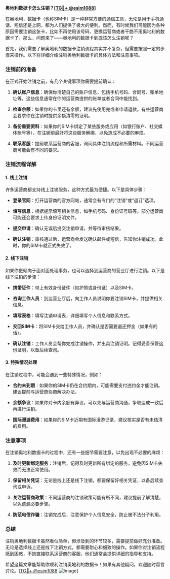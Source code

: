 **奥地利数据卡怎么注销？[[TG💪+ @esim1088](https://t.me/s/esim1088)]**

在奥地利，数据卡（也称SIM卡）是一种非常方便的通信工具，无论是用于手机通话、短信还是上网，都为人们提供了极大的便利。然而，有时候我们可能因为各种原因需要注销这张卡，比如不再使用该号码、更换运营商或者干脆不用奥地利的数据卡了。那么，问题来了——奥地利的数据卡到底该怎么注销呢？

首先，我们需要了解奥地利的数据卡注销流程其实并不复杂，但需要按照一定的步骤来操作。以下将详细介绍注销奥地利数据卡的具体方法和注意事项。

### 注销前的准备

在正式开始注销之前，有几个关键事项你需要提前确认：

1. **确认账户信息**：确保你清楚自己的账户信息，包括手机号码、合同号、账单地址等。这些信息通常在你的运营商提供的账单或者合同中能找到。
   
2. **检查余额**：如果你的卡里还有余额，建议先使用完或者申请退款。有些运营商会要求你在注销时提供余额清零的证明。

3. **备份重要资料**：如果你的SIM卡绑定了某些服务或应用（如银行账户、社交媒体账号等），在注销前最好将这些服务解绑，以免造成不必要的麻烦。

4. **联系客服**：提前联系运营商的客服，询问具体注销流程和所需材料。不同运营商可能会有不同的要求。

### 注销流程详解

#### 1. 线上注销

许多运营商都支持线上注销服务，这种方式最为便捷。以下是具体步骤：

- **登录官网**：打开运营商的官方网站，通常会有专门的“注销”或“退订”选项。
  
- **填写信息**：根据提示填写相关信息，如手机号码、身份证号码等。部分运营商可能还会要求上传身份证明文件。

- **提交申请**：确认无误后提交注销申请，并等待审核结果。

- **确认注销**：审核通过后，运营商会发送确认邮件或短信，告知你注销成功。此时，你的SIM卡就正式失效了。

#### 2. 线下注销

如果你更倾向于面对面处理事务，也可以选择到运营商的营业厅进行注销。以下是线下注销的步骤：

- **携带证件**：带上有效身份证件（如护照或身份证）以及SIM卡。

- **咨询工作人员**：到达营业厅后，向工作人员说明你要注销SIM卡，并提供相关信息。

- **填写表格**：填写注销申请表，详细填写个人信息和联系方式。

- **交回SIM卡**：将SIM卡交给工作人员，并确认是否需要退还押金（如果有的话）。

- **确认注销**：工作人员会帮你完成注销操作，并出具注销证明。记得妥善保管这份证明，以备后续查询。

#### 3. 特殊情况处理

在注销过程中，可能会遇到一些特殊情况，例如：

- **合约未到期**：如果你的SIM卡仍在合约期内，可能需要支付违约金才能注销。建议提前与运营商协商解决办法。

- **余额争议**：如果你对卡内余额有异议，可以先与运营商沟通，争取达成一致后再进行注销。

- **国际漫游费用**：如果你的SIM卡近期有国际漫游记录，建议核实是否有未结清的费用。

### 注意事项

在注销奥地利数据卡的过程中，还有一些细节需要注意，以免出现不必要的麻烦：

1. **及时更新绑定服务**：注销后，记得及时更新所有绑定的服务，避免因SIM卡失效而无法正常使用。

2. **保留相关凭证**：无论是线上还是线下注销，都要保留好相关凭证，以备后续查询或申诉。

3. **关注运营商政策**：不同运营商的注销政策可能有所不同，建议提前了解清楚，以免遗漏必要步骤。

4. **防范电信诈骗**：注销完成后，注意保护个人信息安全，防止被不法分子利用。

### 总结

注销奥地利数据卡虽然看似简单，但涉及到的环节较多，需要提前做好充分准备。无论是选择线上还是线下注销方式，都需要耐心和细致的操作。如果你对注销流程感到困惑，不妨直接联系运营商的客服，他们通常会提供详细的指导和支持。

希望这篇文章能帮助你顺利注销奥地利的数据卡！如果有其他疑问，欢迎随时留言讨论。[[TG💪+ @esim1088](https://t.me/s/esim1088) ![Image](https://i.postimg.cc/4NQfJmqS/Snipaste-2025-05-13-00-14-12.png)]